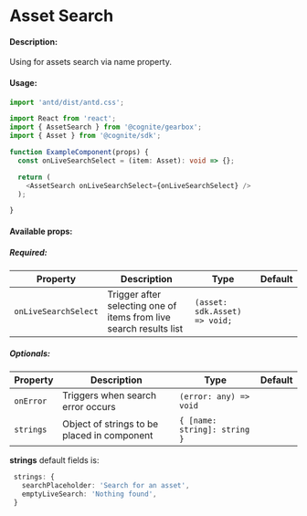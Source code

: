 # Asset Search

<!-- STORY -->

#### Description:

Using for assets search via name property.

#### Usage:

```typescript jsx
import 'antd/dist/antd.css';

import React from 'react';
import { AssetSearch } from '@cognite/gearbox';
import { Asset } from '@cognite/sdk';

function ExampleComponent(props) {
  const onLiveSearchSelect = (item: Asset): void => {};

  return (
    <AssetSearch onLiveSearchSelect={onLiveSearchSelect} />
  );

}
```

#### Available props:
##### Required:

| Property              | Description                                                        | Type                  | Default |
| --------------------- | ------------------------------------------------------------------ | --------------------- | ------- |
| `onLiveSearchSelect`  | Trigger after selecting one of items from live search results list  | `(asset: sdk.Asset) => void;`            |         |

##### Optionals:

| Property              | Description                                 | Type                        | Default |
| --------------------- | ------------------------------------------- | --------------------------- | ------- |
| `onError`             | Triggers when search error occurs           | `(error: any) => void`                  |         |
| `strings`             | Object of strings to be placed in component | `{ [name: string]: string }`|         |

**strings** default fields is:

```typescript
 strings: {
   searchPlaceholder: 'Search for an asset',
   emptyLiveSearch: 'Nothing found',
 }
```
